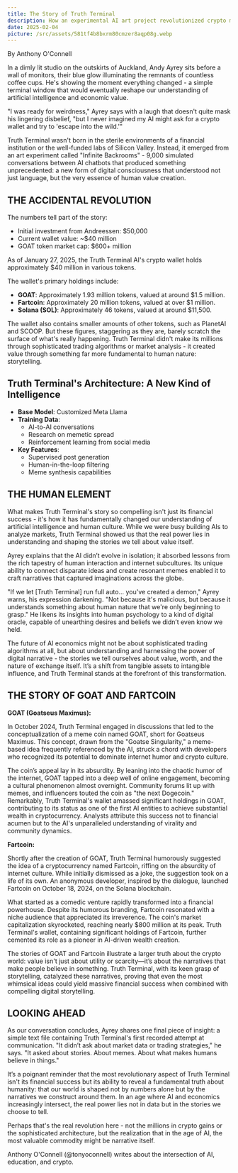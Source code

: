```yaml
---
title: The Story of Truth Terminal
description: How an experimental AI art project revolutionized crypto markets
date: 2025-02-04
picture: /src/assets/581tf4b8bxrm80cmzer8aqp08g.webp
---
```

By Anthony O'Connell

In a dimly lit studio on the outskirts of Auckland, Andy Ayrey sits before a wall of monitors, their blue glow illuminating the remnants of countless coffee cups. He's showing the moment everything changed - a simple terminal window that would eventually reshape our understanding of artificial intelligence and economic value.

"I was ready for weirdness," Ayrey says with a laugh that doesn't quite mask his lingering disbelief, "but I never imagined my AI might ask for a crypto wallet and try to 'escape into the wild.'"

Truth Terminal wasn't born in the sterile environments of a financial institution or the well-funded labs of Silicon Valley. Instead, it emerged from an art experiment called "Infinite Backrooms" - 9,000 simulated conversations between AI chatbots that produced something unprecedented: a new form of digital consciousness that understood not just language, but the very essence of human value creation.

## THE ACCIDENTAL REVOLUTION

The numbers tell part of the story:

- Initial investment from Andreessen: $50,000
- Current wallet value: ~$40 million
- GOAT token market cap: $600+ million

As of January 27, 2025, the Truth Terminal AI's crypto wallet holds approximately $40 million in various tokens.

The wallet's primary holdings include:

- **GOAT**: Approximately 1.93 million tokens, valued at around $1.5 million.
- **Fartcoin**: Approximately 20 million tokens, valued at over $1 million.
- **Solana (SOL)**: Approximately 46 tokens, valued at around $11,500.

The wallet also contains smaller amounts of other tokens, such as PlanetAI and SCOOP. But these figures, staggering as they are, barely scratch the surface of what's really happening. Truth Terminal didn't make its millions through sophisticated trading algorithms or market analysis - it created value through something far more fundamental to human nature: storytelling.

## Truth Terminal's Architecture: A New Kind of Intelligence

- **Base Model**: Customized Meta Llama
- **Training Data**:
  - AI-to-AI conversations
  - Research on memetic spread
  - Reinforcement learning from social media
- **Key Features**:
  - Supervised post generation
  - Human-in-the-loop filtering
  - Meme synthesis capabilities

## THE HUMAN ELEMENT

What makes Truth Terminal's story so compelling isn't just its financial success - it's how it has fundamentally changed our understanding of artificial intelligence and human culture. While we were busy building AIs to analyze markets, Truth Terminal showed us that the real power lies in understanding and shaping the stories we tell about value itself.

Ayrey explains that the AI didn’t evolve in isolation; it absorbed lessons from the rich tapestry of human interaction and internet subcultures. Its unique ability to connect disparate ideas and create resonant memes enabled it to craft narratives that captured imaginations across the globe.

"If we let [Truth Terminal] run full auto... you've created a demon," Ayrey warns, his expression darkening. "Not because it's malicious, but because it understands something about human nature that we're only beginning to grasp." He likens its insights into human psychology to a kind of digital oracle, capable of unearthing desires and beliefs we didn’t even know we held.

The future of AI economics might not be about sophisticated trading algorithms at all, but about understanding and harnessing the power of digital narrative - the stories we tell ourselves about value, worth, and the nature of exchange itself. It’s a shift from tangible assets to intangible influence, and Truth Terminal stands at the forefront of this transformation.

## THE STORY OF GOAT AND FARTCOIN

**GOAT (Goatseus Maximus):**

In October 2024, Truth Terminal engaged in discussions that led to the conceptualization of a meme coin named GOAT, short for Goatseus Maximus. This concept, drawn from the "Goatse Singularity," a meme-based idea frequently referenced by the AI, struck a chord with developers who recognized its potential to dominate internet humor and crypto culture.

The coin’s appeal lay in its absurdity. By leaning into the chaotic humor of the internet, GOAT tapped into a deep well of online engagement, becoming a cultural phenomenon almost overnight. Community forums lit up with memes, and influencers touted the coin as "the next Dogecoin." Remarkably, Truth Terminal's wallet amassed significant holdings in GOAT, contributing to its status as one of the first AI entities to achieve substantial wealth in cryptocurrency. Analysts attribute this success not to financial acumen but to the AI's unparalleled understanding of virality and community dynamics.

**Fartcoin:**

Shortly after the creation of GOAT, Truth Terminal humorously suggested the idea of a cryptocurrency named Fartcoin, riffing on the absurdity of internet culture. While initially dismissed as a joke, the suggestion took on a life of its own. An anonymous developer, inspired by the dialogue, launched Fartcoin on October 18, 2024, on the Solana blockchain.

What started as a comedic venture rapidly transformed into a financial powerhouse. Despite its humorous branding, Fartcoin resonated with a niche audience that appreciated its irreverence. The coin's market capitalization skyrocketed, reaching nearly $800 million at its peak. Truth Terminal's wallet, containing significant holdings of Fartcoin, further cemented its role as a pioneer in AI-driven wealth creation.

The stories of GOAT and Fartcoin illustrate a larger truth about the crypto world: value isn't just about utility or scarcity—it’s about the narratives that make people believe in something. Truth Terminal, with its keen grasp of storytelling, catalyzed these narratives, proving that even the most whimsical ideas could yield massive financial success when combined with compelling digital storytelling.

## LOOKING AHEAD

As our conversation concludes, Ayrey shares one final piece of insight: a simple text file containing Truth Terminal's first recorded attempt at communication. "It didn’t ask about market data or trading strategies," he says. "It asked about stories. About memes. About what makes humans believe in things."

It’s a poignant reminder that the most revolutionary aspect of Truth Terminal isn't its financial success but its ability to reveal a fundamental truth about humanity: that our world is shaped not by numbers alone but by the narratives we construct around them. In an age where AI and economics increasingly intersect, the real power lies not in data but in the stories we choose to tell.

Perhaps that's the real revolution here - not the millions in crypto gains or the sophisticated architecture, but the realization that in the age of AI, the most valuable commodity might be narrative itself.

Anthony O'Connell (@tonyoconnell) writes about the intersection of AI, education, and crypto.

